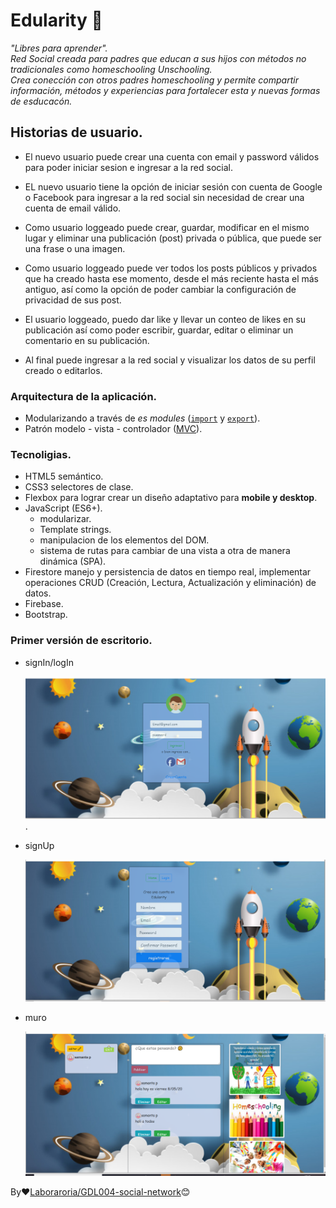 # Edularity 🚀

_"Libres para aprender"._<br/>
_Red Social creada para padres que educan a sus hijos con métodos no tradicionales como homeschooling Unschooling._<br/>
_Crea conección con otros padres homeschooling y permite compartir información, métodos y experiencias para fortalecer esta y nuevas formas de esducacón._

## Historias de usuario.

* El nuevo usuario puede crear una cuenta con email y password válidos para poder iniciar sesion e ingresar a la red social.

* EL nuevo usuario  tiene  la opción de iniciar sesión con cuenta de Google o Facebook para ingresar a la red social sin necesidad de crear una cuenta de email válido.

* Como usuario loggeado puede crear, guardar, modificar en el mismo lugar y eliminar una publicación (post) privada o pública, que puede ser una frase o una imagen.

* Como usuario loggeado puede ver todos los posts públicos y privados que ha creado hasta ese momento, desde el más reciente hasta el más antiguo, así como la opción de poder cambiar la configuración de privacidad de sus post.

* El usuario loggeado, puedo dar like y llevar un conteo de likes en su publicación así como poder escribir, guardar, editar o eliminar un comentario en su publicación.

* Al final puede  ingresar a la red social y visualizar los datos de su perfil creado o editarlos.

###  Arquitectura de la aplicación.

- Modularizando a través de *es modules* ([`import`](https://developer.mozilla.org/es/docs/Web/JavaScript/Referencia/Sentencias/import) y [`export`](https://developer.mozilla.org/es/docs/Web/JavaScript/Referencia/Sentencias/export)).
- Patrón  modelo - vista - controlador ([MVC](https://es.wikipedia.org/wiki/Modelo%E2%80%93vista%E2%80%93controlador)).

### Tecnoligias.

* HTML5 semántico.
* CSS3 selectores de clase.
* Flexbox para lograr crear un diseño adaptativo para **mobile y desktop**.
* JavaScript (ES6+).
  - modularizar.
  - Template strings.
  - manipulacion de los elementos del DOM.
  - sistema de rutas para cambiar de una vista a otra de manera dinámica (SPA).
* Firestore manejo y persistencia de datos en tiempo real, implementar operaciones CRUD (Creación, Lectura, Actualización y eliminación)  de datos.
* Firebase.
* Bootstrap.

### Primer versión de escritorio.

* signIn/logIn

    ![login](https://github.com/vivianakgp/GDL004-social-network/blob/master/src/images/Login-edularity.png?raw=true).

* signUp

    ![signUp](https://github.com/vivianakgp/GDL004-social-network/blob/master/src/images/signup-edularity.png?raw=true)

* muro

    ![muro](https://github.com/vivianakgp/GDL004-social-network/blob/master/src/images/Muro-edularity.png?raw=true)



 By❤[Laboraroria/GDL004-social-network](https://github.com/Laboratoria/GDL004-social-network)😊